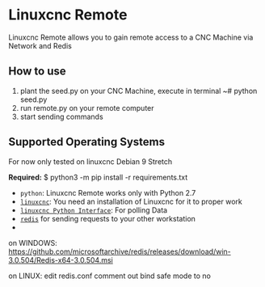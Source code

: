 Linuxcnc Remote
======

Linuxcnc Remote allows you to gain remote access to a CNC Machine via Network and Redis

How to use
---------------------------
1. plant the seed.py on your CNC Machine, execute in terminal ~# python seed.py
2. run remote.py on your remote computer
3. start sending commands

Supported Operating Systems
---------------------------
For now only tested on linuxcnc Debian 9 Stretch

**Required:**
$ python3 -m pip install -r requirements.txt
* `python`: Linuxcnc Remote works only with Python 2.7
* [`linuxcnc`](http://linuxcnc.org/docs/2.6/html/common/python-interface.html): You need an installation of Linuxcnc for it to proper work
* [`linuxcnc Python Interface`](http://linuxcnc.org/docs/2.6/html/common/python-interface.html): For polling Data
* [`redis`](https://redis.io/) for sending requests to your other workstation
* 

on WINDOWS:
https://github.com/microsoftarchive/redis/releases/download/win-3.0.504/Redis-x64-3.0.504.msi


on LINUX:
edit redis.conf
comment out bind
safe mode to no
   